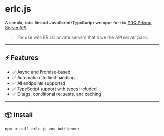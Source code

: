 # erlc.js

A simple, rate-limited JavaScript/TypeScript wrapper for the [PRC Private Server API](https://apidocs.policeroleplay.community/).

> For use with ER:LC private servers that have the API server pack.

---

## ⚡ Features

- ✅ Async and Promise-based
- ✅ Automatic rate limit handling
- ✅ All endpoints supported
- ✅ TypeScript support with types included
- ✅ E-tags, conditional requests, and caching

---

## 📦 Install

```bash
npm install erlc.js zod bottleneck
```
